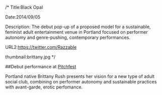 /*
Title:Black Opal

Date:2014/09/05

Description:  The debut pop-up of a proposed model for a sustainable, feminist adult entertainment venue in Portland focused on performer autonomy and genre-pushing, contemporary performances.

URL2:https://twitter.com/Razzable

thumbnail:brittany.jpg
 */

##Debut performance at [Pitchfest](http://calagator.org/events/1250466915) 

Portland native Brittany Rush presents her vision for a new type of adult social club, combining on performer autonomy and sustainable practices with avant-garde, erotic perfomance. 